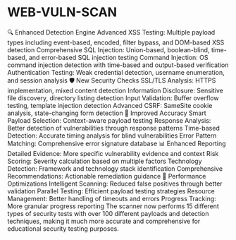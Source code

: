 # WEB-VULN-SCAN
🔍 Enhanced Detection Engine
Advanced XSS Testing: Multiple payload types including event-based, encoded, filter bypass, and DOM-based XSS detection
Comprehensive SQL Injection: Union-based, boolean-blind, time-based, and error-based SQL injection testing
Command Injection: OS command injection detection with time-based and output-based verification
Authentication Testing: Weak credential detection, username enumeration, and session analysis
🛡️ New Security Checks
SSL/TLS Analysis: HTTPS implementation, mixed content detection
Information Disclosure: Sensitive file discovery, directory listing detection
Input Validation: Buffer overflow testing, template injection detection
Advanced CSRF: SameSite cookie analysis, state-changing form detection
🎯 Improved Accuracy
Smart Payload Selection: Context-aware payload testing
Response Analysis: Better detection of vulnerabilities through response patterns
Time-based Detection: Accurate timing analysis for blind vulnerabilities
Error Pattern Matching: Comprehensive error signature database
📊 Enhanced Reporting
Detailed Evidence: More specific vulnerability evidence and context
Risk Scoring: Severity calculation based on multiple factors
Technology Detection: Framework and technology stack identification
Comprehensive Recommendations: Actionable remediation guidance
🚀 Performance Optimizations
Intelligent Scanning: Reduced false positives through better validation
Parallel Testing: Efficient payload testing strategies
Resource Management: Better handling of timeouts and errors
Progress Tracking: More granular progress reporting
The scanner now performs 15 different types of security tests with over 100 different payloads and detection techniques, making it much more accurate and comprehensive for educational security testing purposes.
